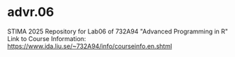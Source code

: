 # advr.06
STIMA 2025 Repository for Lab06 of 732A94 "Advanced Programming in R" Link to Course Information: https://www.ida.liu.se/~732A94/info/courseinfo.en.shtml
